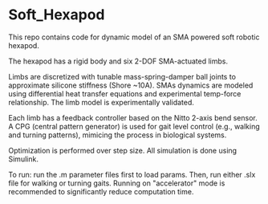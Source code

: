 # Soft_Hexapod

This repo contains code for dynamic model of an SMA powered soft robotic hexapod.

The hexapod has a rigid body and six 2-DOF SMA-actuated limbs.

Limbs are discretized with tunable mass-spring-damper ball joints to approximate silicone stiffness (Shore ~10A). SMAs dynamics are modeled using differential heat transfer equations and experimental temp-force relationship. The limb model is experimentally validated.

Each limb has a feedback controller based on the Nitto 2-axis bend sensor. A CPG (central pattern generator) is used for gait level control (e.g., walking and turning patterns), mimicing the process in biological systems.

Optimization is performed over step size. All simulation is done using Simulink.


To run:
run the .m parameter files first to load params.
Then, run either .slx file for walking or turning gaits.
Running on "accelerator" mode is recommended to significantly reduce computation time.
